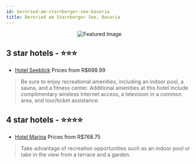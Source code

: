 ```yaml
---
id: bernried-am-starnberger-see-bavaria
title: Bernried am Starnberger See, Bavaria
---
```


<center><img src="https://i.travelapi.com/hotels/36000000/35730000/35722600/35722545/7103673c_z.jpg" alt="Featured Image" /></center>


##  3 star hotels - ⭐️⭐️⭐️

-    [Hotel Seeblick](https://us.hurb.com/hotels/bernried-am-starnberger-see/hotel-seeblick-JNP-JP311678?cmp=18055) Prices from R$698.99
   > Be sure to enjoy recreational amenities, including an indoor pool, a sauna, and a fitness center. Additional amenities at this hotel include complimentary wireless Internet access, a television in a common area, and tour/ticket assistance.

##  4 star hotels - ⭐️⭐️⭐️⭐️

-    [Hotel Marina](https://us.hurb.com/hotels/bernried-am-starnberger-see/hotel-marina-JNP-JP645853?cmp=18055) Prices from R$768.75
   > Take advantage of recreation opportunities such as an indoor pool or take in the view from a terrace and a garden.
